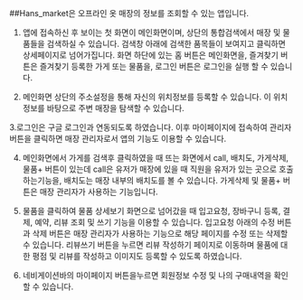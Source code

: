 ##Hans_market은 오프라인 옷 매장의 정보를 조회할 수 있는 앱입니다.


1. 앱에 접속하신 후 보이는 첫 화면이 메인화면이며, 상단의 통합검색에서 매장 및 물품들을 검색하실 수 있습니다. 검색창 아래에 검색한 품목들이 보여지고 클릭하면 상세페이지로 넘어가집니다.
화면 하단에 있는 홈 버튼은 메인화면을, 즐겨찾기 버튼은 즐겨찾기 등록한 가게 또는 물품을, 로그인 버튼은 로그인을 실행 할 수 있습니다. 

2. 메인화면 상단의 주소설정을 통해 자신의 위치정보를 등록할 수 있습니다. 이 위치정보를 바탕으로 주변 매장을 탐색할 수 있습니다.

3.로그인은 구글 로그인과 연동되도록 하였습니다.
  이후 마이페이지에 접속하여 관리자 버튼을 클릭하면 매장 관리자로서 앱의 기능도 이용할 수 있습니다.

4. 메인화면에서 가게를 검색후 클릭하였을 때 뜨는 화면에서 call, 배치도, 가게삭제, 물품+ 버튼이 있는데 call은 유저가 매장에 있을 때 직원을 유저가 있는 곳으로 호출하는기능을, 배치도는 매장 내부의 배치도를 볼 수 있습니다. 가게삭제 및 물품+ 버튼은 매장 관리자가 사용하는 기능입니다.

5. 물품을 클릭하여 물품 상세보기 화면으로 넘어갔을 때 입고요청, 장바구니 등록, 결제, 예약, 리뷰 조회 및 쓰기 기능을 이용할 수 있습니다. 입고요청 아래의 수정 버튼과 삭제 버튼은 매장 관리자가 사용하는 기능으로 해당 페이지를 수정 또는 삭제할 수 있습니다. 리뷰쓰기 버튼을 누르면 리뷰 작성하기 페이지로 이동하며 물품에 대한 평점 및 리뷰를 작성하고 이미지도 등록할 수 있도록 하였습니다.

6. 네비게이션바의 마이페이지 버튼을누르면 회원정보 수정 및 나의 구매내역을 확인할 수 있습니다. 
